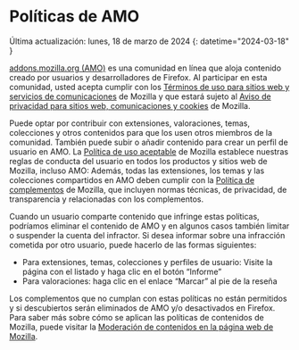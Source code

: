 # Políticas de AMO

Última actualización: lunes, 18 de marzo de 2024
{: datetime="2024-03-18" }

[addons.mozilla.org (AMO)](https://addons.mozilla.org/) es una comunidad en línea que aloja contenido creado por usuarios y desarrolladores de Firefox. Al participar en esta comunidad, usted acepta cumplir con los [Términos de uso para sitios web y servicios de comunicaciones](https://www.mozilla.org/about/legal/terms/mozilla/) de Mozilla y que estará sujeto al [Aviso de privacidad para sitios web, comunicaciones y cookies](https://www.mozilla.org/privacy/websites/) de Mozilla.

Puede optar por contribuir con extensiones, valoraciones, temas, colecciones y otros contenidos para que los usen otros miembros de la comunidad. También puede subir o añadir contenido para crear un perfil de usuario en AMO. La [Política de uso aceptable](https://www.mozilla.org/about/legal/acceptable-use/) de Mozilla establece nuestras reglas de conducta del usuario en todos los productos y sitios web de Mozilla, incluso AMO: Además, todas las extensiones, los temas y las colecciones compartidos en AMO deben cumplir con la [Política de complementos](https://extensionworkshop.com/documentation/publish/add-on-policies/) de Mozilla, que incluyen normas técnicas, de privacidad, de transparencia y relacionadas con los complementos.

Cuando un usuario comparte contenido que infringe estas políticas, podríamos eliminar el contenido de AMO y en algunos casos también limitar o suspender la cuenta del infractor. Si desea informar sobre una infracción cometida por otro usuario, puede hacerlo de las formas siguientes:

- Para extensiones, temas, colecciones y perfiles de usuario: Visite la página con el listado y haga clic en el botón “Informe”
- Para valoraciones: haga clic en el enlace “Marcar” al pie de la reseña

Los complementos que no cumplan con estas políticas no están permitidos y si descubiertos serán eliminados de AMO y/o desactivados en Firefox. Para saber más sobre cómo se aplican las políticas de contenidos de Mozilla, puede visitar la [Moderación de contenidos en la página web de Mozilla](https://www.mozilla.org/about/legal/content-moderation).
